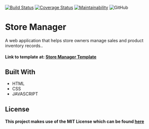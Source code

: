 [![Build Status](https://travis-ci.org/Easybuoy/storemanager.svg?branch=develop)](https://travis-ci.org/Easybuoy/storemanager)
[![Coverage Status](https://coveralls.io/repos/github/Easybuoy/storemanager/badge.svg?branch=develop)](https://coveralls.io/github/Easybuoy/storemanager?branch=develop)
[![Maintainability](https://api.codeclimate.com/v1/badges/969d38484786692dd8c5/maintainability)](https://codeclimate.com/github/Easybuoy/storemanager/maintainability)
![GitHub](https://img.shields.io/github/license/mashape/apistatus.svg)

# Store Manager
A web application that helps store owners manage sales and product inventory records..
 

<h4>Link to template at: <a href="https://easybuoy.github.io/storemanager/UI/login.html">Store Manager Template</a> </h4>


<h2>Built With</h2>
<ul>
<li>HTML</li>
<li>CSS</li>
<li>JAVASCRIPT</li>
</ul>


<h2>License</h2>
<h4>This project makes use of the MIT License which can be found <a href="https://github.com/Easybuoy/storemanager/blob/develop/LICENSE">here</a></h4>
